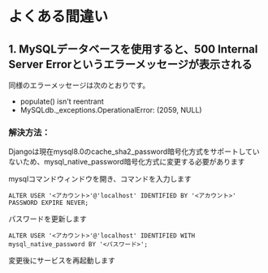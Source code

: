 # よくある間違い

## 1. MySQLデータベースを使用すると、500 Internal Server Errorというエラーメッセージが表示される

同様のエラーメッセージは次のとおりです。

* populate() isn't reentrant
* MySQLdb.\_exceptions.OperationalError: (2059, NULL)

### 解決方法：

Djangoは現在mysql8.0のcache\_sha2\_password暗号化方式をサポートしていないため、mysql\_native\_password暗号化方式に変更する必要があります

mysqlコマンドウィンドウを開き、コマンドを入力します

```
ALTER USER '<アカウント>'@'localhost' IDENTIFIED BY '<アカウント>' PASSWORD EXPIRE NEVER;
```

パスワードを更新します

```
ALTER USER '<アカウント>'@'localhost' IDENTIFIED WITH mysql_native_password BY '<パスワード>';
```

変更後にサービスを再起動します
